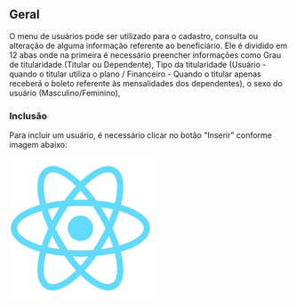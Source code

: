 ## Geral

O menu de usuários pode ser utilizado para o cadastro, consulta ou alteração de alguma informação referente ao beneficiário. Ele é dividido em 12 abas onde na primeira é necessário preencher informações como Grau de titularidade (Titular ou Dependente), Tipo da titularidade (Usuário - quando o titular utiliza o plano / Financeiro - Quando o titular apenas receberá o boleto referente às mensalidades dos dependentes), o sexo do usuário (Masculino/Feminino), 

### Inclusão

Para incluir um usuário, é necessário clicar no botão "Inserir" conforme imagem abaixo: 

<img align="center" src="https://raw.githubusercontent.com/devicons/devicon/master/icons/react/react-original.svg">
